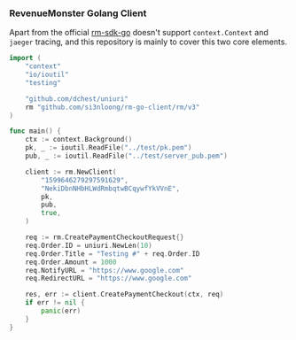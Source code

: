 ### RevenueMonster Golang Client

Apart from the official [rm-sdk-go](https://github.com/RevenueMonster/rm-sdk-go) doesn't support `context.Context` and `jaeger` tracing, and this repository is mainly to cover this two core elements.


```go
import (
	"context"
	"io/ioutil"
	"testing"

	"github.com/dchest/uniuri"
	rm "github.com/si3nloong/rm-go-client/rm/v3"
)

func main() {
    ctx := context.Background()
    pk, _ := ioutil.ReadFile("../test/pk.pem")
    pub, _ := ioutil.ReadFile("../test/server_pub.pem")

    client := rm.NewClient(
        "1599646279297591629",
        "NekiDbnNHbHLWdRmbqtwBCqywfYkVVnE",
        pk,
        pub,
        true,
    )

    req := rm.CreatePaymentCheckoutRequest{}
    req.Order.ID = uniuri.NewLen(10)
    req.Order.Title = "Testing #" + req.Order.ID
    req.Order.Amount = 1000
    req.NotifyURL = "https://www.google.com"
    req.RedirectURL = "https://www.google.com"

    res, err := client.CreatePaymentCheckout(ctx, req)
    if err != nil {
        panic(err)
    }
}
```